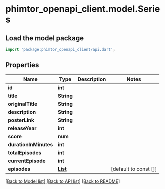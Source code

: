 # phimtor_openapi_client.model.Series

## Load the model package
```dart
import 'package:phimtor_openapi_client/api.dart';
```

## Properties
Name | Type | Description | Notes
------------ | ------------- | ------------- | -------------
**id** | **int** |  | 
**title** | **String** |  | 
**originalTitle** | **String** |  | 
**description** | **String** |  | 
**posterLink** | **String** |  | 
**releaseYear** | **int** |  | 
**score** | **num** |  | 
**durationInMinutes** | **int** |  | 
**totalEpisodes** | **int** |  | 
**currentEpisode** | **int** |  | 
**episodes** | [**List<Episode>**](Episode.md) |  | [default to const []]

[[Back to Model list]](../README.md#documentation-for-models) [[Back to API list]](../README.md#documentation-for-api-endpoints) [[Back to README]](../README.md)


